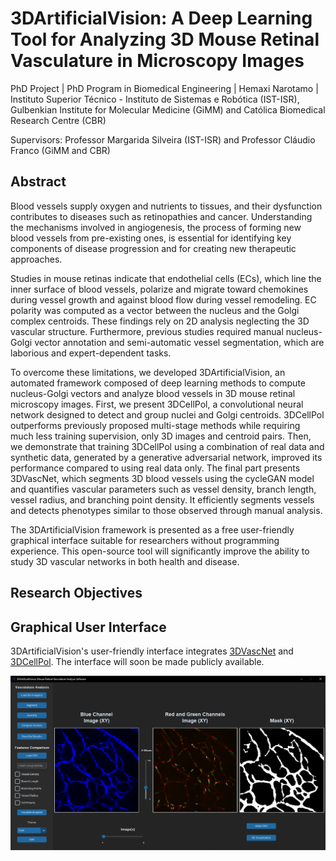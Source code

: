 # 3DArtificialVision: A Deep Learning Tool for Analyzing 3D Mouse Retinal Vasculature in Microscopy Images
PhD Project | PhD Program in Biomedical Engineering | Hemaxi Narotamo | Instituto Superior Técnico - Instituto de Sistemas e Robótica (IST-ISR), Gulbenkian Institute for Molecular Medicine (GiMM) and Católica Biomedical Research Centre (CBR)

Supervisors: Professor Margarida Silveira (IST-ISR) and Professor Cláudio Franco (GiMM and CBR)

## Abstract

Blood vessels supply oxygen and nutrients to tissues, and their dysfunction contributes to diseases such as retinopathies and cancer. Understanding the mechanisms involved in angiogenesis, the process of forming new blood vessels from pre-existing ones, is essential for identifying key components of disease progression and for creating new therapeutic approaches.

Studies in mouse retinas indicate that endothelial cells (ECs), which line the inner surface of blood vessels, polarize and migrate toward chemokines during vessel growth and against blood flow during vessel remodeling. EC polarity was computed as a vector between the nucleus and the Golgi complex centroids. These findings rely on 2D analysis neglecting the 3D vascular structure. Furthermore, previous studies required manual nucleus-Golgi vector annotation and semi-automatic vessel segmentation, which are laborious and expert-dependent tasks.

To overcome these limitations, we developed 3DArtificialVision, an automated framework composed of deep learning methods to compute nucleus-Golgi vectors and analyze blood vessels in 3D mouse retinal microscopy images. First, we present 3DCellPol, a convolutional neural network designed to detect and group nuclei and Golgi centroids. 3DCellPol outperforms previously proposed multi-stage methods while requiring much less training supervision, only 3D images and centroid pairs. Then, we demonstrate that training 3DCellPol using a combination of real data and synthetic data, generated by a generative adversarial network, improved its performance compared to using real data only.  The final part presents 3DVascNet, which segments 3D blood vessels using the cycleGAN model and quantifies vascular parameters such as vessel density, branch length, vessel radius, and branching point density. It efficiently segments vessels and detects phenotypes similar to those observed through manual analysis.

The 3DArtificialVision framework is presented as a free user-friendly graphical interface suitable for researchers without programming experience. This open-source tool will significantly improve the ability to study 3D vascular networks in both health and disease.


## Research Objectives


## Graphical User Interface

3DArtificialVision's user-friendly interface integrates [3DVascNet](https://github.com/HemaxiN/3DVascNet) and [3DCellPol](https://github.com/HemaxiN/3DCellPol).
The interface will soon be made publicly available.

![](https://github.com/HemaxiN/3DArtificialVision/blob/main/images/artificialvision.JPG)
